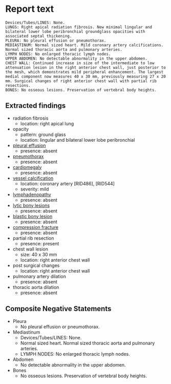 
# Report text

```text
Devices/Tubes/LINES: None. 
LUNGS: Right apical radiation fibrosis. New minimal lingular and bilateral lower lobe peribronchial groundglass opacities with associated septal thickening.
PLEURA: No pleural effusion or pneumothorax.
MEDIASTINUM: Normal sized heart. Mild coronary artery calcifications. Normal sized thoracic aorta and pulmonary arteries. 
LYMPH NODES: No enlarged thoracic lymph nodes.
UPPER ABDOMEN: No detectable abnormality in the upper abdomen.
CHEST WALL: Continued increase in size of the intermediate to low attenuation lesion in the right anterior chest wall, just posterior to the mesh, which demonstrates mild peripheral enhancement. The largest medial component now measures 40 x 30 mm, previously measuring 27 x 20 mm. Surgical changes of right anterior chest wall with partial rib resections.
BONES: No osseous lesions. Preservation of vertebral body heights.
```

## Extracted findings

- radiation fibrosis
  - location: right apical lung
- opacity
  - pattern: ground glass
  - location: lingular and bilateral lower lobe peribronchial
- [pleural effusion](../../definitions/hood/pleural-effusion.json)
  - presence: absent
- [pneumothorax](../../definitions/hood/pneumothorax.json)
  - presence: absent
- [cardiomegaly](../../definitions/upmedic/Cardiomegaly.cde.md)
  - presence: absent
- [vessel calcification](../../definitions/nuance/coronary_artery_calcification.json)
  - location: coronary artery \[RID486\], \[RID544\]
  - severity: mild
- [lymphadenopathy](../../definitions/hood/mediastinal-lymph-nodes.json)
  - presence: absent
- [lytic bony lesions](../../definitions/hood/lytic-lesion.md)
  - presence: absent
- [blastic bony lesion](../../definitions/hood/sclerotic-lesion.md)
  - presence: absent
- [compression fracture](../../definitions/nuance/thoracic_spine_compression_deformity.json)
  - presence: absent
- partial rib resection
  - presence: present
- chest wall lesion
  - size: 40 x 30 mm
  - location: right anterior chest wall
- post surgical changes
  - location: right anterior chest wall
- pulmonary artery dilation
  - presence: absent
- thoracic aorta dilation
  - presence: absent

## Composite Negative Statements

- Pleura
  - No pleural effusion or pneumothorax.
- Mediastinum
  - Devices/Tubes/LINES: None.
  - Normal sized heart. Normal sized thoracic aorta and pulmonary arteries.
  - LYMPH NODES: No enlarged thoracic lymph nodes.
- Abdomen
  - No detectable abnormality in the upper abdomen.
- Bones
  - No osseous lesions. Preservation of vertebral body heights.
  